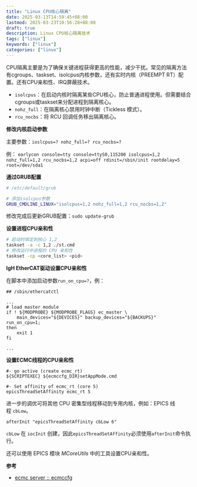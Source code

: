 ```yaml
---
title: "Linux CPU核心隔离"
date: 2025-03-13T14:59:45+08:00
lastmod: 2025-03-23T10:56:28+08:00
draft: true
description: Linux CPU核心隔离技术
tags: ["linux"]
keywords: ["linux"]
categories: ["linux"]
---
```


CPU隔离主要是为了确保关键进程获得更高的性能，减少干扰。常见的隔离方法有cgroups、taskset、isolcpus内核参数，还有实时内核（PREEMPT RT）配置。还有CPU亲和性、IRQ屏蔽技术。

- `isolcpus`：在启动内核时隔离某些CPU核心，防止普通进程使用。但需要结合cgroups或taskset来分配进程到隔离核心。
- `nohz_full`：在隔离核心禁用时钟中断（Tickless 模式）。
- `rcu_nocbs`：将 RCU 回调任务移出隔离核心。

**修改内核启动参数**

主要参数：`ioslcpus=? nohz_full=? rcu_nocbs=?`

例：
`earlycon console=tty console=ttyS0,115200 isolcpus=1,2 nohz_full=1,2 rcu_nocbs=1,2 acpi=off rdinit=/sbin/init rootdelay=5 root=/dev/sda1`

**通过GRUB配置**

``` sh
# /etc/default/grub

# 添加isolcpus参数
GRUB_CMDLINE_LINUX="isolcpus=1,2 nohz_full=1,2 rcu_nocbs=1,2"
```

修改完成后更新GRUB配置：`sudo update-grub`

**设置进程CPU亲和性**

``` sh
# 启动时绑定到核心 1,2
taskset -a -c 1,2 ./st.cmd
# 修改运行中进程的 CPU 亲和性
taskset -cp <core_list> <pid>
```

**IgH EtherCAT驱动设置CPU亲和性**

在脚本中添加启动参数`run_on_cpu=?`，例：

``` shell
## /sbin/ethercatctl

...
# load master module
if ! ${MODPROBE} ${MODPROBE_FLAGS} ec_master \
    main_devices="${DEVICES}" backup_devices="${BACKUPS}" run_on_cpu=1;  
then
    exit 1
fi

...
```

**设置ECMC线程的CPU亲和性**

``` shell
#- go active (create ecmc_rt)
${SCRIPTEXEC} ${ecmccfg_DIR}setAppMode.cmd

#- Set affinity of ecmc_rt (core 5)
epicsThreadSetAffinity ecmc_rt 5
```

进一步的调优可将其他 CPU 密集型线程移动到专用内核，例如：EPICS 线程 `cbLow`。

``` shell
afterInit "epicsThreadSetAffinity cbLow 6"
```

`cbLow` 在 `iocInit` 创建，因此`epicsThreadSetAffinity`必须使用`afterInit`命令执行。

还可以使用 EPICS 模块 *MCoreUtils* 中的工具设置CPU亲和性。

**参考**

- [ecmc server :: ecmccfg](https://paulscherrerinstitute.github.io/ecmccfg/manual/knowledgebase/host/)
